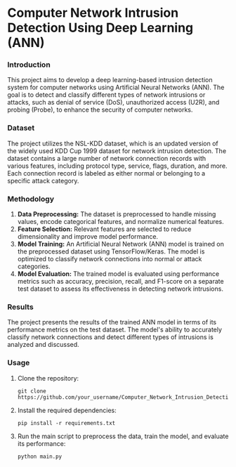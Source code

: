 # Computer Network Intrusion Detection Using Deep Learning (ANN)

### Introduction
This project aims to develop a deep learning-based intrusion detection system for computer networks using Artificial Neural Networks (ANN). The goal is to detect and classify different types of network intrusions or attacks, such as denial of service (DoS), unauthorized access (U2R), and probing (Probe), to enhance the security of computer networks.

### Dataset
The project utilizes the NSL-KDD dataset, which is an updated version of the widely used KDD Cup 1999 dataset for network intrusion detection. The dataset contains a large number of network connection records with various features, including protocol type, service, flags, duration, and more. Each connection record is labeled as either normal or belonging to a specific attack category.

### Methodology
1. **Data Preprocessing:** The dataset is preprocessed to handle missing values, encode categorical features, and normalize numerical features.
2. **Feature Selection:** Relevant features are selected to reduce dimensionality and improve model performance.
3. **Model Training:** An Artificial Neural Network (ANN) model is trained on the preprocessed dataset using TensorFlow/Keras. The model is optimized to classify network connections into normal or attack categories.
4. **Model Evaluation:** The trained model is evaluated using performance metrics such as accuracy, precision, recall, and F1-score on a separate test dataset to assess its effectiveness in detecting network intrusions.

### Results
The project presents the results of the trained ANN model in terms of its performance metrics on the test dataset. The model's ability to accurately classify network connections and detect different types of intrusions is analyzed and discussed.

### Usage
1. Clone the repository:
   ```
   git clone https://github.com/your_username/Computer_Network_Intrusion_Detection.git
   ```
2. Install the required dependencies:
   ```
   pip install -r requirements.txt
   ```
3. Run the main script to preprocess the data, train the model, and evaluate its performance:
   ```
   python main.py
   ```
